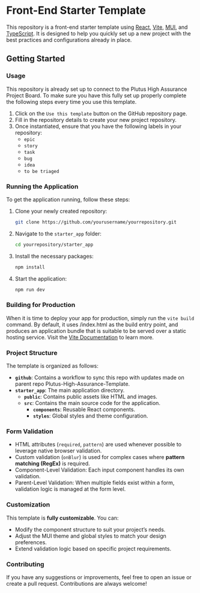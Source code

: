 # Front-End Starter Template

This repository is a front-end starter template using [React](https://react.dev/), [Vite](https://vite.dev/), [MUI](https://mui.com/material-ui/?srsltid=AfmBOor8atqstNDKO2OzksylVmtqlECvFemwfAsohhkekSWlAHXt_56b), and [TypeScript](https://www.typescriptlang.org/). It is designed to help you quickly set up a new project with the best practices and configurations already in place.

## Getting Started

### Usage 
This repository is already set up to connect to the Plutus High Assurance Project Board. To make sure you have this fully set up properly complete the following steps every time you use this template. 

1. Click on the `Use this template` button on the GitHub repository page.
2. Fill in the repository details to create your new project repository.
3. Once instantiated, ensure that you have the following labels in your repository:
    - `epic`
    - `story`
    - `task`
    - `bug`
    - `idea`
    - `to be triaged`

### Running the Application

To get the application running, follow these steps:

1. Clone your newly created repository:
    ```bash
    git clone https://github.com/yourusername/yourrepository.git
    ```

2. Navigate to the `starter_app` folder:
    ```bash
    cd yourrepository/starter_app
    ```

3. Install the necessary packages:
    ```bash
    npm install
    ```

4. Start the application:
    ```bash
    npm run dev
    ```

### Building for Production
When it is time to deploy your app for production, simply run the `vite build` command. By default, it uses <root>/index.html as the build entry point, and produces an application bundle that is suitable to be served over a static hosting service. Visit the [Vite Documentation](https://vite.dev/guide/build.html) to learn more.

### Project Structure

The template is organized as follows:

- **`github`**: Contains a workflow to sync this repo with updates made on parent repo Plutus-High-Assurance-Template.
- **`starter_app`**: The main application directory.
    - **`public`**: Contains public assets like HTML and images.
    - **`src`**: Contains the main source code for the application.
        - **`components`**: Reusable React components.
        - **`styles`**: Global styles and theme configuration.

### Form Validation 

- HTML attributes (`required`, `pattern`) are used whenever possible to leverage native browser validation.
- Custom validation (`onBlur`) is used for complex cases where **pattern matching (RegEx)** is required.
- Component-Level Validation: Each input component handles its own validation.
- Parent-Level Validation: When multiple fields exist within a form, validation logic is managed at the form level.

### Customization

This template is **fully customizable**. You can:

- Modify the component structure to suit your project’s needs.
- Adjust the MUI theme and global styles to match your design preferences.
- Extend validation logic based on specific project requirements.

### Contributing

If you have any suggestions or improvements, feel free to open an issue or create a pull request. Contributions are always welcome!